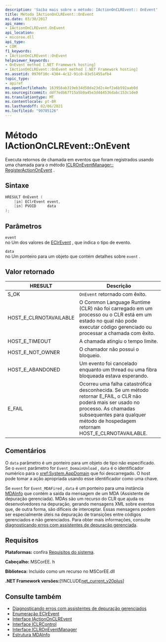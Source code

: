 ```yaml
---
description: 'Saiba mais sobre o método: IActionOnCLREvent:: OnEvent'
title: Método IActionOnCLREvent::OnEvent
ms.date: 03/30/2017
api_name:
- IActionOnCLREvent.OnEvent
api_location:
- mscoree.dll
api_type:
- COM
f1_keywords:
- IActionOnCLREvent::OnEvent
helpviewer_keywords:
- OnEvent method [.NET Framework hosting]
- IActionOnCLREvent::OnEvent method [.NET Framework hosting]
ms.assetid: 0970f10c-4304-4c12-91c0-83e51455afb4
topic_type:
- apiref
ms.openlocfilehash: 163956ab319eb34d58da23d2c4ef2a6b592aab0d
ms.sourcegitcommit: ddf7edb67715a5b9a45e3dd44536dabc153c1de0
ms.translationtype: MT
ms.contentlocale: pt-BR
ms.lasthandoff: 02/06/2021
ms.locfileid: "99785126"
---
```

# <a name="iactiononclreventonevent-method"></a>Método IActionOnCLREvent::OnEvent

Executa retornos de chamada em eventos que foram registrados usando uma chamada para o método [ICLROnEventManager:: RegisterActionOnEvent](iclroneventmanager-registeractiononevent-method.md) .  
  
## <a name="syntax"></a>Sintaxe  
  
```cpp  
HRESULT OnEvent (  
    [in] EClrEvent event,  
    [in] PVOID     data  
);  
```  
  
## <a name="parameters"></a>Parâmetros  

 `event`  
 no Um dos valores de [EClrEvent](eclrevent-enumeration.md) , que indica o tipo de evento.  
  
 `data`  
 no Um ponteiro para um objeto que contém detalhes sobre `event` .  
  
## <a name="return-value"></a>Valor retornado  
  
|HRESULT|Descrição|  
|-------------|-----------------|  
|S_OK|`OnEvent` retornado com êxito.|  
|HOST_E_CLRNOTAVAILABLE|O Common Language Runtime (CLR) não foi carregado em um processo ou o CLR está em um estado no qual não pode executar código gerenciado ou processar a chamada com êxito.|  
|HOST_E_TIMEOUT|A chamada atingiu o tempo limite.|  
|HOST_E_NOT_OWNER|O chamador não possui o bloqueio.|  
|HOST_E_ABANDONED|Um evento foi cancelado enquanto um thread ou uma fibra bloqueada estava esperando.|  
|E_FAIL|Ocorreu uma falha catastrófica desconhecida. Se um método retornar E_FAIL, o CLR não poderá mais ser usado no processo. As chamadas subsequentes para qualquer método de hospedagem retornam HOST_E_CLRNOTAVAILABLE.|  
  
## <a name="remarks"></a>Comentários  

 O `data` parâmetro é um ponteiro para um objeto de tipo não especificado. Se o `event` parâmetro for `Event_DomainUnload` , `data` é o identificador numérico para o <xref:System.AppDomain> que foi descarregado. O host pode tomar a ação apropriada usando esse identificador como uma chave.  
  
 Se `event` for `Event_MDAFired` , `data` é um ponteiro para uma instância [MDAInfo](mdainfo-structure.md) que contém a saída da mensagem de um MDA (Assistente de depuração gerenciada). MDAs são um recurso do CLR que ajuda os desenvolvedores na depuração, gerando mensagens XML sobre eventos que, de outra forma, são difíceis de interceptar. Essas mensagens podem ser especialmente úteis na depuração de transições entre códigos gerenciados e não gerenciados. Para obter mais informações, consulte [diagnosticando erros com assistentes de depuração gerenciada](../../debug-trace-profile/diagnosing-errors-with-managed-debugging-assistants.md).  
  
## <a name="requirements"></a>Requisitos  

 **Plataformas:** confira [Requisitos do sistema](../../get-started/system-requirements.md).  
  
 **Cabeçalho:** MSCorEE. h  
  
 **Biblioteca:** Incluído como um recurso no MSCorEE.dll  
  
 **.NET Framework versões:**[!INCLUDE[net_current_v20plus](../../../../includes/net-current-v20plus-md.md)]  
  
## <a name="see-also"></a>Consulte também

- [Diagnosticando erros com assistentes de depuração gerenciados](../../debug-trace-profile/diagnosing-errors-with-managed-debugging-assistants.md)
- [Enumeração EClrEvent](eclrevent-enumeration.md)
- [Interface IActionOnCLREvent](iactiononclrevent-interface.md)
- [Interface ICLRControl](iclrcontrol-interface.md)
- [Interface ICLROnEventManager](iclroneventmanager-interface.md)
- [Estrutura MDAInfo](mdainfo-structure.md)
